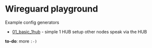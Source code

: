 # Wireguard playground

Example config generators

* [01_basic_1hub](01_basic_1hub) - simple 1 HUB setup other nodes speak via the HUB

__to-do__: more `:-)`